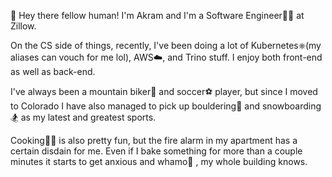 👋 Hey there fellow human! I'm Akram and I'm a Software Engineer👨‍💻 at Zillow.

On the CS side of things, recently, I've been doing a lot of Kubernetes⎈(my aliases can vouch for me lol), AWS☁️, and Trino stuff. I enjoy both front-end as well as back-end.

I've always been a mountain biker🚵 and soccer⚽ player, but since I moved to Colorado I have also managed to pick up bouldering🧗 and snowboarding🏂 as my latest and greatest sports. 

Cooking👨‍🍳 is also pretty fun, but the fire alarm in my apartment has a certain disdain for me. Even if I bake something for more than a couple minutes it starts to get anxious and whamo🚨 , my whole building knows.
